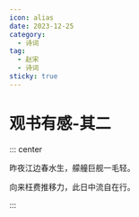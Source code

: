 ```yaml
---
icon: alias
date: 2023-12-25
category:
  - 诗词
tag:
  - 赵宋
  - 诗词
sticky: true
---
```


# 观书有感-其二

<!-- more -->

::: center

昨夜江边春水生，艨艟巨舰一毛轻。

向来枉费推移力，此日中流自在行。

:::